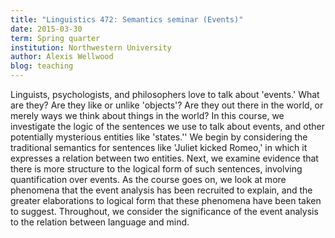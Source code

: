 ```yaml
---
title: "Linguistics 472: Semantics seminar (Events)"
date: 2015-03-30
term: Spring quarter
institution: Northwestern University
author: Alexis Wellwood
blog: teaching
---
```


Linguists, psychologists, and philosophers love to talk about 'events.' What are they? Are they like or unlike 'objects'? Are they out there in the world, or merely ways we think about things in the world? In this course, we investigate the logic of the sentences we use to talk about events, and other potentially mysterious entities like 'states.'' We begin by considering the traditional semantics for sentences like 'Juliet kicked Romeo,' in which it expresses a relation between two entities. Next, we examine evidence that there is more structure to the logical form of such sentences, involving quantification over events. As the course goes on, we look at more phenomena that the event analysis has been recruited to explain, and the greater elaborations to logical form that these phenomena have been taken to suggest. Throughout, we consider the significance of the event analysis to the relation between language and mind.